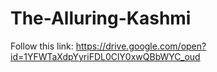 # The-Alluring-Kashmi
Follow this link:  https://drive.google.com/open?id=1YFWTaXdpYyriFDL0ClY0xwQBbWYC_oud
